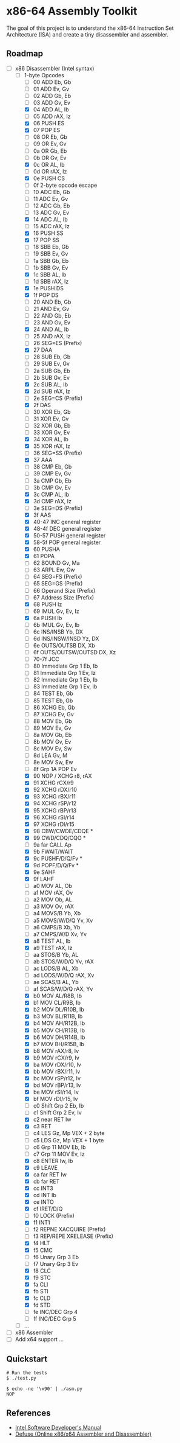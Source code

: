 # x86-64 Assembly Toolkit

The goal of this project is to understand the x86-64 Instruction Set Architecture (ISA) and create a tiny disassembler and assembler.

## Roadmap
- [ ] x86 Disassembler (Intel syntax)
  - [ ] 1-byte Opcodes
    - [ ] 00 ADD Eb, Gb
    - [ ] 01 ADD Ev, Gv
    - [ ] 02 ADD Gb, Eb
    - [ ] 03 ADD Gv, Ev
    - [x] 04 ADD AL, Ib
    - [ ] 05 ADD rAX, Iz
    - [x] 06 PUSH ES
    - [x] 07 POP ES
    - [ ] 08 OR Eb, Gb
    - [ ] 09 OR Ev, Gv
    - [ ] 0a OR Gb, Eb
    - [ ] 0b OR Gv, Ev
    - [x] 0c OR AL, Ib
    - [ ] 0d OR rAX, Iz
    - [x] 0e PUSH CS
    - [ ] 0f 2-byte opcode escape
    - [ ] 10 ADC Eb, Gb
    - [ ] 11 ADC Ev, Gv
    - [ ] 12 ADC Gb, Eb
    - [ ] 13 ADC Gv, Ev
    - [x] 14 ADC AL, Ib
    - [ ] 15 ADC rAX, Iz
    - [x] 16 PUSH SS
    - [x] 17 POP SS
    - [ ] 18 SBB Eb, Gb
    - [ ] 19 SBB Ev, Gv
    - [ ] 1a SBB Gb, Eb
    - [ ] 1b SBB Gv, Ev
    - [x] 1c SBB AL, Ib
    - [ ] 1d SBB rAX, Iz
    - [x] 1e PUSH DS
    - [x] 1f POP DS
    - [ ] 20 AND Eb, Gb
    - [ ] 21 AND Ev, Gv
    - [ ] 22 AND Gb, Eb
    - [ ] 23 AND Gv, Ev
    - [x] 24 AND AL, Ib
    - [ ] 25 AND rAX, Iz
    - [ ] 26 SEG=ES (Prefix)
    - [x] 27 DAA
    - [ ] 28 SUB Eb, Gb
    - [ ] 29 SUB Ev, Gv
    - [ ] 2a SUB Gb, Eb
    - [ ] 2b SUB Gv, Ev
    - [x] 2c SUB AL, Ib
    - [x] 2d SUB rAX, Iz
    - [ ] 2e SEG=CS (Prefix)
    - [x] 2f DAS
    - [ ] 30 XOR Eb, Gb
    - [ ] 31 XOR Ev, Gv
    - [ ] 32 XOR Gb, Eb
    - [ ] 33 XOR Gv, Ev
    - [x] 34 XOR AL, Ib
    - [x] 35 XOR rAX, Iz
    - [ ] 36 SEG=SS (Prefix)
    - [x] 37 AAA
    - [ ] 38 CMP Eb, Gb
    - [ ] 39 CMP Ev, Gv
    - [ ] 3a CMP Gb, Eb
    - [ ] 3b CMP Gv, Ev
    - [x] 3c CMP AL, Ib
    - [x] 3d CMP rAX, Iz
    - [ ] 3e SEG=DS (Prefix)
    - [x] 3f AAS
    - [x] 40-47 INC general register
    - [x] 48-4f DEC general register
    - [x] 50-57 PUSH general register
    - [x] 58-5f POP general register
    - [x] 60 PUSHA
    - [x] 61 POPA
    - [ ] 62 BOUND Gv, Ma
    - [ ] 63 ARPL Ew, Gw
    - [ ] 64 SEG=FS (Prefix)
    - [ ] 65 SEG=GS (Prefix)
    - [ ] 66 Operand Size (Prefix)
    - [ ] 67 Address Size (Prefix)
    - [x] 68 PUSH Iz
    - [ ] 69 IMUL Gv, Ev, Iz
    - [x] 6a PUSH Ib
    - [ ] 6b IMUL Gv, Ev, Ib
    - [ ] 6c INS/INSB Yb, DX
    - [ ] 6d INS/INSW/INSD Yz, DX
    - [ ] 6e OUTS/OUTSB DX, Xb
    - [ ] 6f OUTS/OUTSW/OUTSD DX, Xz
    - [ ] 70-7f JCC
    - [ ] 80 Immediate Grp 1 Eb, Ib
    - [ ] 81 Immediate Grp 1 Ev, Iz
    - [ ] 82 Immediate Grp 1 Eb, Ib
    - [ ] 83 Immediate Grp 1 Ev, Ib
    - [ ] 84 TEST Eb, Gb
    - [ ] 85 TEST Eb, Gb
    - [ ] 86 XCHG Eb, Gb
    - [ ] 87 XCHG Ev, Gv
    - [ ] 88 MOV Eb, Gb
    - [ ] 89 MOV Ev, Gv
    - [ ] 8a MOV Gb, Eb
    - [ ] 8b MOV Gv, Ev
    - [ ] 8c MOV Ev, Sw
    - [ ] 8d LEA Gv, M
    - [ ] 8e MOV Sw, Ew
    - [ ] 8f Grp 1A POP Ev
    - [x] 90 NOP / XCHG r8, rAX
    - [x] 91 XCHG rCX/r9
    - [x] 92 XCHG rDX/r10
    - [x] 93 XCHG rBX/r11
    - [x] 94 XCHG rSP/r12
    - [x] 95 XCHG rBP/r13
    - [x] 96 XCHG rSI/r14
    - [x] 97 XCHG rDI/r15
    - [x] 98 CBW/CWDE/CDQE *
    - [x] 99 CWD/CDQ/CQO *
    - [ ] 9a far CALL Ap
    - [x] 9b FWAIT/WAIT
    - [x] 9c PUSHF/D/Q/Fv *
    - [x] 9d POPF/D/Q/Fv *
    - [x] 9e SAHF
    - [x] 9f LAHF
    - [ ] a0 MOV AL, Ob
    - [ ] a1 MOV rAX, Ov
    - [ ] a2 MOV Ob, AL
    - [ ] a3 MOV Ov, rAX
    - [ ] a4 MOVS/B Yb, Xb
    - [ ] a5 MOVS/W/D/Q Yv, Xv
    - [ ] a6 CMPS/B Xb, Yb
    - [ ] a7 CMPS/W/D Xv, Yv
    - [x] a8 TEST AL, Ib
    - [x] a9 TEST rAX, Iz
    - [ ] aa STOS/B Yb, AL
    - [ ] ab STOS/W/D/Q Yv, rAX
    - [ ] ac LODS/B AL, Xb
    - [ ] ad LODS/W/D/Q rAX, Xv
    - [ ] ae SCAS/B AL, Yb
    - [ ] af SCAS/W/D/Q rAX, Yv
    - [x] b0 MOV AL/R8B, Ib
    - [x] b1 MOV CL/R9B, Ib
    - [x] b2 MOV DL/R10B, Ib
    - [x] b3 MOV BL/R11B, Ib
    - [x] b4 MOV AH/R12B, Ib
    - [x] b5 MOV CH/R13B, Ib
    - [x] b6 MOV DH/R14B, Ib
    - [x] b7 MOV BH/R15B, Ib
    - [x] b8 MOV rAX/r8, Iv
    - [x] b9 MOV rCX/r9, Iv
    - [x] ba MOV rDX/r10, Iv
    - [x] bb MOV rBX/r11, Iv
    - [x] bc MOV rSP/r12, Iv
    - [x] bd MOV rBP/r13, Iv
    - [x] be MOV rSI/r14, Iv
    - [x] bf MOV rDI/r15, Iv
    - [ ] c0 Shift Grp 2 Eb, Ib
    - [ ] c1 Shift Grp 2 Ev, Iv
    - [x] c2 near RET Iw
    - [x] c3 RET
    - [ ] c4 LES Gz, Mp VEX + 2 byte
    - [ ] c5 LDS Gz, Mp VEX + 1 byte
    - [ ] c6 Grp 11 MOV Eb, Ib
    - [ ] c7 Grp 11 MOV Ev, Iz
    - [x] c8 ENTER Iw, Ib
    - [x] c9 LEAVE
    - [x] ca far RET Iw
    - [x] cb far RET
    - [x] cc INT3
    - [x] cd INT Ib
    - [x] ce INTO
    - [x] cf IRET/D/Q
    - [ ] f0 LOCK (Prefix)
    - [x] f1 INT1
    - [ ] f2 REPNE XACQUIRE (Prefix)
    - [ ] f3 REP/REPE XRELEASE (Prefix)
    - [x] f4 HLT
    - [x] f5 CMC
    - [ ] f6 Unary Grp 3 Eb
    - [ ] f7 Unary Grp 3 Ev
    - [x] f8 CLC
    - [x] f9 STC
    - [x] fa CLI
    - [x] fb STI
    - [x] fc CLD
    - [x] fd STD
    - [ ] fe INC/DEC Grp 4
    - [ ] ff INC/DEC Grp 5
  - [ ] ...
- [ ] x86 Assembler
- [ ] Add x64 support
...

## Quickstart
```console
# Run the tests
$ ./test.py

$ echo -ne '\x90' | ./asm.py
NOP
```

## References
- [Intel Software Developer's Manual](https://www.intel.com/content/www/us/en/developer/articles/technical/intel-sdm.html)
- [Defuse (Online x86/x64 Assembler and Disassembler)](https://defuse.ca/online-x86-assembler.htm)
